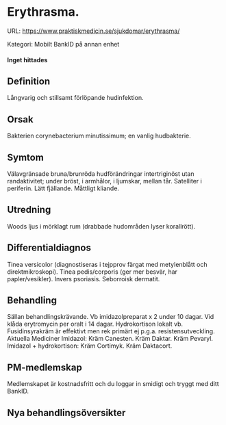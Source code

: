 # Erythrasma.

URL: https://www.praktiskmedicin.se/sjukdomar/erythrasma/



Kategori: Mobilt BankID på annan enhet

#### Inget hittades

## Definition

Långvarig och stillsamt förlöpande hudinfektion.

## Orsak

Bakterien corynebacterium minutissimum; en vanlig hudbakterie.

## Symtom

Välavgränsade bruna/brunröda hudförändringar intertriginöst utan randaktivitet; under bröst, i armhålor, i ljumskar, mellan tår. Satelliter i periferin. Lätt fjällande. Måttligt kliande.

## Utredning

Woods ljus i mörklagt rum (drabbade hudområden lyser korallrött).

## Differentialdiagnos

Tinea versicolor (diagnostiseras i tejpprov färgat med metylenblått och direktmikroskopi). Tinea pedis/corporis (ger mer besvär, har papler/vesikler). Invers psoriasis. Seborroisk dermatit.

## Behandling

Sällan behandlingskrävande. Vb imidazolpreparat x 2 under 10 dagar. Vid klåda erytromycin per oralt i 14 dagar. Hydrokortison lokalt vb. Fusidinsyrakräm är effektivt men rek primärt ej p.g.a. resistensutveckling.
Aktuella Mediciner
Imidazol: Kräm Canesten. Kräm Daktar. Kräm Pevaryl.
Imidazol + hydrokortison: Kräm Cortimyk. Kräm Daktacort.

## PM-medlemskap

Medlemskapet är kostnadsfritt och du loggar in smidigt och tryggt med ditt BankID.

## Nya behandlingsöversikter

